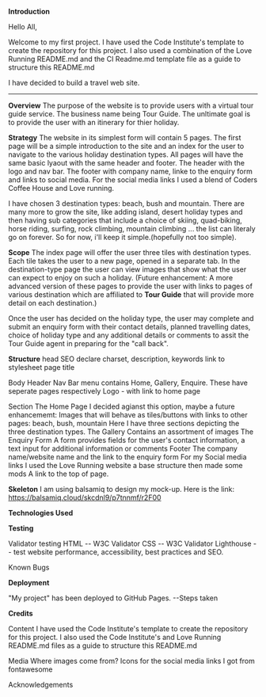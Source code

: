 **Introduction**

Hello All,

Welcome to my first project. I have used the Code Institute's template to create the repository for this project. I also used a combination of the Love Running README.md and the CI Readme.md template file as a guide to structure this README.md

I have decided to build a travel web site. 
__________________________________________________________________________________________________________________________________________________________________________

**Overview**
The purpose of the website is to provide users with a virtual tour guide service. The business name being Tour Guide. The unltimate goal is to provide the user with an itinerary for thier holiday.

**Strategy**
The website in its simplest form will contain 5 pages. The first page will be a simple introduction to the site and an index for the user to navigate to the various holiday destination types. All pages will have the same basic lyaout with the same header and footer. The header with the logo and nav bar. The footer with company name, linke to the enquiry form and links to social media. For the social media links I used a blend of Coders Coffee House and Love running.

I have chosen 3 destination types: beach, bush and mountain. There are many more to grow the site, like adding island, desert holiday types and then having sub categories that include a choice of skiing, quad-biking, horse riding, surfing, rock climbing, mountain climbing ... the list can literaly go on forever. So for now, i'll keep it simple.(hopefully not too simple). 

**Scope**
The index page will offer the user three tiles with destination types. Each tile takes the user to a new page, opened in a separate tab. In the destination-type page the user can view images that show what the user can expect to enjoy on such a holiday. (Future enhancement: A more advanced version of these pages to provide the user with links to pages of various destination which are affiliated to **Tour Guide** that will provide more detail on each destination.) 

Once the user has decided on the holiday type, the user may complete and submit an enquiry form with their contact details, planned travelling dates, choice of holiday type and any additional details or comments to assit the Tour Guide agent in preparing for the "call back".

**Structure**
head
  SEO
  declare charset, description, keywords
  link to stylesheet
  page title
  
Body
  Header
    Nav Bar menu contains Home, Gallery, Enquire. These have seperate pages respectively
    Logo - with link to home page 

  Section
    The Home Page
      I decided agianst this option, maybe a future enhancememt: Images that will behave as tiles/buttons with links to other pages: beach, bush, mountain
      Here I have three sections depicting the three destination types.
    The Gallery
      Contains an assortment of images
    The Enquiry Form
      A form provides fields for the user's contact information, a text input for additional information or comments
  Footer
    The company name/website name and the link to the enquiry form
    For my Social media links I used the Love Running website a base structure then made some mods 
    A link to the top of page.
  
**Skeleton**
I am using balsamiq to design my mock-up. Here is the link:
https://balsamiq.cloud/skcdnl9/p7tnnmf/r2F00


**Technologies Used**
  
**Testing**

Validator testing
  HTML -- W3C Validator
  CSS -- W3C Validator
  Lighthouse -- test website performance, accessibility, best practices and SEO.
  
Known Bugs

**Deployment**

"My project" has been deployed to GitHub Pages.
  --Steps taken
  
**Credits**

  Content
    I have used the Code Institute's template to create the repository for this project.
    I also used the Code Institute's and Love Running README.md files as a guide to structure this README.md
  
  Media
    Where images come from?
    Icons for the social media links I got from fontawesome
      <script src="https://kit.fontawesome.com/22fc9c9df2.js" crossorigin="anonymous"></script>
    
  Acknowledgements
    
